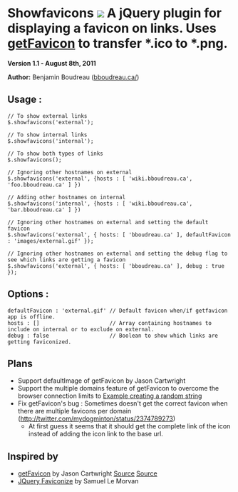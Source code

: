 Showfavicons <img src="http://stillmaintained.com/dreur/JQuery-Showfavicons-Plugin.png"/>
A jQuery plugin for displaying a favicon on links. Uses [getFavicon](http://getfavicon.appspot.com/ "getFavicon") to transfer *.ico to *.png.
============

**Version 1.1 - August 8th, 2011**

**Author:** Benjamin Boudreau ([bboudreau.ca/](http://bboudreau.ca/ "Author Homepage"))

## Usage :
    // To show external links
    $.showfavicons('external');

    // To show internal links
    $.showfavicons('internal');

    // To show both types of links
    $.showfavicons();

    // Ignoring other hostnames on external
    $.showfavicons('external', {hosts : [ 'wiki.bboudreau.ca', 'foo.bboudreau.ca' ] })

    // Adding other hostnames on internal
    $.showfavicons('internal', {hosts : [ 'wiki.bboudreau.ca', 'bar.bboudreau.ca' ] })

    // Ignoring other hostnames on external and setting the default favicon
    $.showfavicons('external', { hosts: [ 'bboudreau.ca' ], defaultFavicon : 'images/external.gif' });

    // Ignoring other hostnames on external and setting the debug flag to see which links are getting a favicon
    $.showfavicons('external', { hosts: [ 'bboudreau.ca' ], debug : true });

## Options :
    defaultFavicon : 'external.gif' // Default favicon when/if getfavicon app is offline.
    hosts : []                      // Array containing hostnames to include on internal or to exclude on external.
    debug : false                   // Boolean to show which links are getting faviconized.

## Plans
- Support defaultImage of getFavicon by Jason Cartwright
- Support the multiple domains feature of getFavicon to overcome the browser connection limits to  [Example creating a random string](http://stackoverflow.com/questions/1349404/generate-a-string-of-5-random-characters-in-javascript)
- Fix getFavicon's bug : Sometimes doesn't get the correct favicon when there are multiple favicons per domain (http://twitter.com/mydogminton/status/2374789273)
  - At first guess it seems that it should get the complete link of the icon instead of adding the icon link to the base url.

## Inspired by
- [getFavicon](http://getfavicon.appspot.com/) by Jason Cartwright [Source](https://potato.codebasehq.com/getfavicon/overview) [Source](https://github.com/potatolondon/getfavicon)
-  [JQuery Faviconize](http://www.babylon-design.com/share/faviconize) by Samuel Le Morvan
